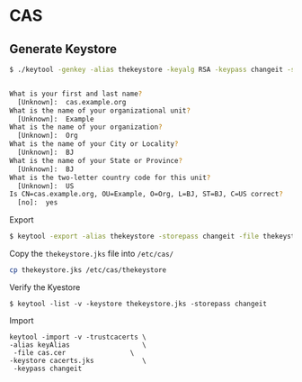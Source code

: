 CAS
===


## Generate Keystore

```sh
$ ./keytool -genkey -alias thekeystore -keyalg RSA -keypass changeit -storepass changeit -keystore thekeystore.jks


What is your first and last name?
  [Unknown]:  cas.example.org
What is the name of your organizational unit?
  [Unknown]:  Example
What is the name of your organization?
  [Unknown]:  Org
What is the name of your City or Locality?
  [Unknown]:  BJ
What is the name of your State or Province?
  [Unknown]:  BJ
What is the two-letter country code for this unit?
  [Unknown]:  US
Is CN=cas.example.org, OU=Example, O=Org, L=BJ, ST=BJ, C=US correct?
  [no]:  yes
```

Export 

```sh
$ keytool -export -alias thekeystore -storepass changeit -file thekeystore.cer -keystore thekeystore.jks
```

Copy the `thekeystore.jks` file into ```/etc/cas/```

```sh
cp thekeystore.jks /etc/cas/thekeystore
```

Verify the Kyestore

```
$ keytool -list -v -keystore thekeystore.jks -storepass changeit
```

Import

```
keytool -import -v -trustcacerts \
-alias keyAlias                  \
 -file cas.cer                \
-keystore cacerts.jks            \
 -keypass changeit
```